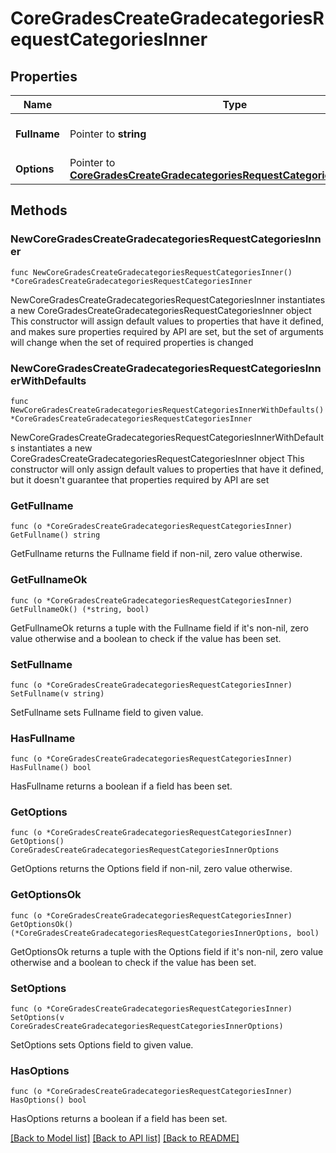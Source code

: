 # CoreGradesCreateGradecategoriesRequestCategoriesInner

## Properties

Name | Type | Description | Notes
------------ | ------------- | ------------- | -------------
**Fullname** | Pointer to **string** | fullname of category | [optional] [default to "null"]
**Options** | Pointer to [**CoreGradesCreateGradecategoriesRequestCategoriesInnerOptions**](CoreGradesCreateGradecategoriesRequestCategoriesInnerOptions.md) |  | [optional] 

## Methods

### NewCoreGradesCreateGradecategoriesRequestCategoriesInner

`func NewCoreGradesCreateGradecategoriesRequestCategoriesInner() *CoreGradesCreateGradecategoriesRequestCategoriesInner`

NewCoreGradesCreateGradecategoriesRequestCategoriesInner instantiates a new CoreGradesCreateGradecategoriesRequestCategoriesInner object
This constructor will assign default values to properties that have it defined,
and makes sure properties required by API are set, but the set of arguments
will change when the set of required properties is changed

### NewCoreGradesCreateGradecategoriesRequestCategoriesInnerWithDefaults

`func NewCoreGradesCreateGradecategoriesRequestCategoriesInnerWithDefaults() *CoreGradesCreateGradecategoriesRequestCategoriesInner`

NewCoreGradesCreateGradecategoriesRequestCategoriesInnerWithDefaults instantiates a new CoreGradesCreateGradecategoriesRequestCategoriesInner object
This constructor will only assign default values to properties that have it defined,
but it doesn't guarantee that properties required by API are set

### GetFullname

`func (o *CoreGradesCreateGradecategoriesRequestCategoriesInner) GetFullname() string`

GetFullname returns the Fullname field if non-nil, zero value otherwise.

### GetFullnameOk

`func (o *CoreGradesCreateGradecategoriesRequestCategoriesInner) GetFullnameOk() (*string, bool)`

GetFullnameOk returns a tuple with the Fullname field if it's non-nil, zero value otherwise
and a boolean to check if the value has been set.

### SetFullname

`func (o *CoreGradesCreateGradecategoriesRequestCategoriesInner) SetFullname(v string)`

SetFullname sets Fullname field to given value.

### HasFullname

`func (o *CoreGradesCreateGradecategoriesRequestCategoriesInner) HasFullname() bool`

HasFullname returns a boolean if a field has been set.

### GetOptions

`func (o *CoreGradesCreateGradecategoriesRequestCategoriesInner) GetOptions() CoreGradesCreateGradecategoriesRequestCategoriesInnerOptions`

GetOptions returns the Options field if non-nil, zero value otherwise.

### GetOptionsOk

`func (o *CoreGradesCreateGradecategoriesRequestCategoriesInner) GetOptionsOk() (*CoreGradesCreateGradecategoriesRequestCategoriesInnerOptions, bool)`

GetOptionsOk returns a tuple with the Options field if it's non-nil, zero value otherwise
and a boolean to check if the value has been set.

### SetOptions

`func (o *CoreGradesCreateGradecategoriesRequestCategoriesInner) SetOptions(v CoreGradesCreateGradecategoriesRequestCategoriesInnerOptions)`

SetOptions sets Options field to given value.

### HasOptions

`func (o *CoreGradesCreateGradecategoriesRequestCategoriesInner) HasOptions() bool`

HasOptions returns a boolean if a field has been set.


[[Back to Model list]](../README.md#documentation-for-models) [[Back to API list]](../README.md#documentation-for-api-endpoints) [[Back to README]](../README.md)



